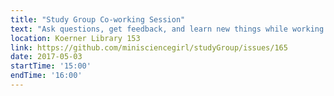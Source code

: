 ```yaml
---
title: "Study Group Co-working Session"
text: "Ask questions, get feedback, and learn new things while working on your own projects. All levels welcome!"
location: Koerner Library 153
link: https://github.com/minisciencegirl/studyGroup/issues/165
date: 2017-05-03
startTime: '15:00'
endTime: '16:00'
---
```

